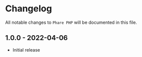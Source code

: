 # Changelog

All notable changes to `Phare PHP` will be documented in this file.

## 1.0.0 - 2022-04-06

- Initial release
